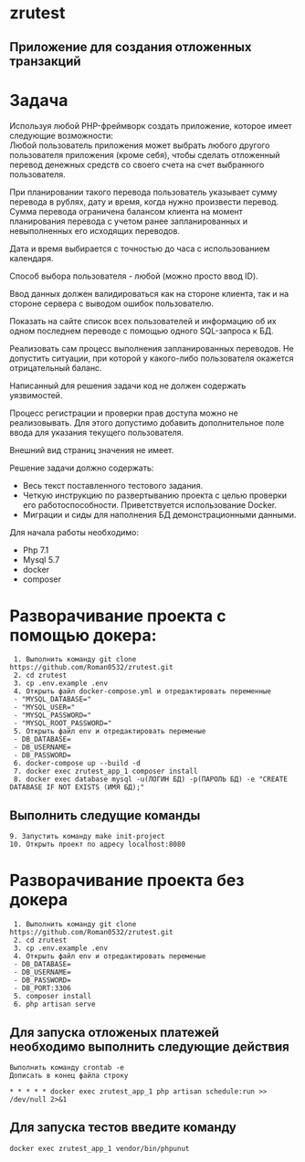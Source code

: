 # zrutest
## Приложение для создания отложенных транзакций

# Задача

Используя любой PHP-фреймворк создать приложение, которое имеет следующие возможности:   
Любой пользователь приложения может выбрать любого другого пользователя приложения (кроме себя), чтобы сделать отложенный перевод денежных средств со своего счета на счет выбранного пользователя.  

При планировании такого перевода пользователь указывает сумму перевода в рублях, дату и время, когда нужно произвести перевод. Сумма перевода ограничена балансом клиента на момент планирования перевода с учетом ранее запланированных и невыполненных его исходящих переводов. 

Дата и время выбирается с точностью до часа с использованием календаря.  

Способ выбора пользователя - любой (можно просто ввод ID).  

Ввод данных должен валидироваться как на стороне клиента, так и на стороне сервера с выводом ошибок пользователю.  

Показать на сайте список всех пользователей и информацию об их одном последнем переводе с помощью одного SQL-запроса к БД. 

Реализовать сам процесс выполнения запланированных переводов. Не допустить ситуации, при которой у какого-либо пользователя окажется отрицательный баланс.  

Написанный для решения задачи код не должен содержать уязвимостей. 

Процесс регистрации и проверки прав доступа можно не реализовывать. Для этого допустимо добавить дополнительное поле ввода для указания текущего пользователя.  

Внешний вид страниц значения не имеет.  

 Решение задачи должно содержать:
 - Весь текст поставленного тестового задания. 
 - Четкую инструкцию по развертыванию проекта с целью проверки его работоспособности. Приветствуется использование Docker. 
 - Миграции и сиды для наполнения БД демонстрационными данными.

Для  начала работы необходимо:
 - Php 7.1
 - Mysql 5.7
 - docker
 - composer

# Разворачивание проекта с помощью докера: 
```
 1. Выполнить команду git clone https://github.com/Roman0532/zrutest.git
 2. cd zrutest
 3. cp .env.example .env 
 4. Открыть файл docker-compose.yml и отредактировать переменные
 - "MYSQL_DATABASE="
 - "MYSQL_USER="
 - "MYSQL_PASSWORD="
 - "MYSQL_ROOT_PASSWORD="
 5. Открыть файл env и отредактировать переменые
 - DB_DATABASE=
 - DB_USERNAME=
 - DB_PASSWORD=
 6. docker-compose up --build -d
 7. docker exec zrutest_app_1 composer install
 8. docker exec database mysql -u(ЛОГИН БД) -p(ПАРОЛЬ БД) -e "CREATE DATABASE IF NOT EXISTS (ИМЯ БД);"

 ```
 ## Выполнить следущие команды
 ```
 9. Запустить команду make init-project
 10. Открыть проект по адресу localhost:8080
 ```
 # Разворачивание проекта без докера 
```
 1. Выполнить команду git clone https://github.com/Roman0532/zrutest.git
 2. cd zrutest
 3.	cp .env.example .env 
 4. Открыть файл env и отредактировать переменые
 - DB_DATABASE=
 - DB_USERNAME=
 - DB_PASSWORD=
 - DB_PORT:3306
 5. composer install
 6. php artisan serve

 ```
 ## Для запуска отложеных платежей необходимо выполнить следующие действия
 ```
 Выполнить команду crontab -e  
 Дописать в конец файла строку
 
 * * * * * docker exec zrutest_app_1 php artisan schedule:run >> /dev/null 2>&1
 ```
 
 ## Для запуска тестов введите команду 
 
 ``` docker exec zrutest_app_1 vendor/bin/phpunut ```
